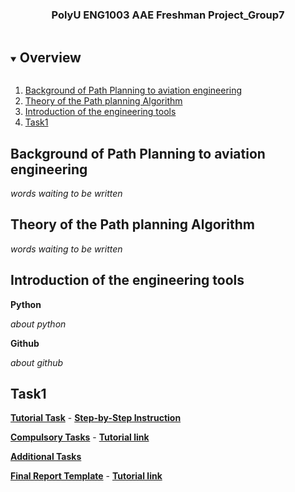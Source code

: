 
<p align="center">

  <h3 align="center">PolyU ENG1003 AAE Freshman Project_Group7</h3>


<!-- Overview -->
<details open="open">
  <summary><h2 style="display: inline-block">Overview</h2></summary>
  <ol>
    <li>
      <a href="#Background of Path Planning to aviation engineering">Background of Path Planning to aviation engineering</a>
    </li>
    <li>
      <a href="#Theory of the Path planning Algorithm">Theory of the Path planning Algorithm</a>
    </li>
    <li>
      <a href="#Introduction of the engineering tools">Introduction of the engineering tools</a>
    </li>
    <li>
      <a href="#Task1">Task1</a>
    </li>    
  </ol>
</details>



<!-- Background of Path Planning to aviation engineering -->
## Background of Path Planning to aviation engineering
*words waiting to be written*

<!-- Theory of the Path planning Algorithm -->
## Theory of the Path planning Algorithm
*words waiting to be written*

<!-- Introduction of the engineering tools -->
## Introduction of the engineering tools
**Python**

*about python*


**Github**

*about github*
<!-- Task1 -->


## Task1
<a href="ENG1003 Week 3 Tutorial.pdf"><strong>Tutorial Task</strong></a> - <a href="ENG1003 Week 3 Tutorial Walkthrough.pdf"><strong>Step-by-Step Instruction</strong></a>

<a href="Lecture Notes/Week 6 Design goals (Compulsory).pdf"><strong>Compulsory Tasks</strong></a>  -  <strong>[Tutorial link](https://youtu.be/PRKLhcG2kB0)</strong>

<a href="Lecture Notes/Week 6 Additional Tasks.pdf"><strong>Additional Tasks</strong></a>

<a href="Lecture Notes/Report template .pdf"><strong>Final Report Template</strong></a>  -  <strong>[Tutorial link](https://www.youtube.com/watch?v=ECuqb5Tv9qI)</strong>




